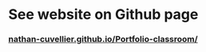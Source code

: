 # See website on Github page

### [nathan-cuvellier.github.io/Portfolio-classroom/](https://nathan-cuvellier.github.io/Portfolio-classroom/)
